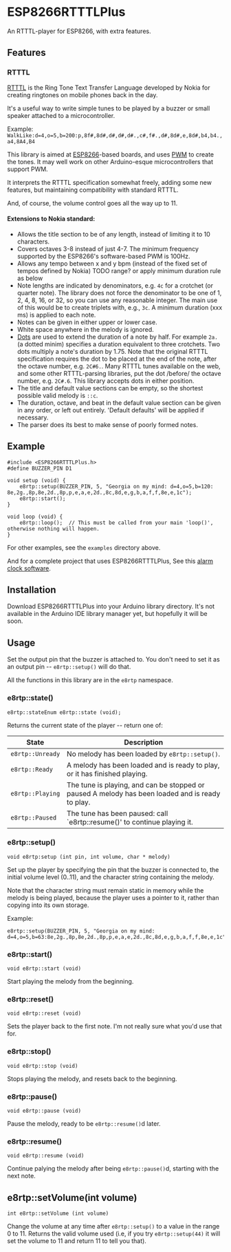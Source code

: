 # ESP8266RTTTLPlus
An RTTTL-player for ESP8266, with extra features.

## Features

### RTTTL

[RTTTL](https://en.wikipedia.org/wiki/Ring_Tone_Transfer_Language) is the Ring Tone Text Transfer Language developed by Nokia for creating ringtones on mobile phones back in the day.

It's a useful way to write simple tunes to be played by a buzzer or small speaker attached to a microcontroller.

Example: `WalkLike:d=4,o=5,b=200:p,8f#,8d#,d#,d#,d#.,c#,f#.,d#,8d#,e,8d#,b4,b4.,a4,8A4,B4`

This library is aimed at [ESP8266](https://en.wikipedia.org/wiki/ESP8266)-based boards, and uses [PWM](https://en.wikipedia.org/wiki/Pulse-width_modulation) to create the tones.
It may well work on other Arduino-esque microcontrollers that support PWM.

It interprets the RTTTL specification somewhat freely, adding some new features, but maintaining compatibility with standard RTTTL.

And, of course, the volume control goes all the way up to 11.

#### Extensions to Nokia standard:

* Allows the title section to be of any length, instead of limiting it to 10 characters.
* Covers octaves 3-8 instead of just 4-7.  The minimum frequency supported by the ESP8266's software-based PWM is 100Hz.
* Allows any tempo between x and y bpm (instead of the fixed set of tempos defined by Nokia)   TODO range? or apply minimum duration rule as below
* Note lengths are indicated by denominators, e.g. `4c` for a crotchet (or quarter note).  The library
does not force the denominator to be one of 1, 2, 4, 8, 16, or 32, so you can use any reasonable integer.  The main use of
this would be to create triplets with, e.g., `3c`.
A minimum duration (xxx ms) is applied to each note.
* Notes can be given in either upper or lower case.
* White space anywhere in the melody is ignored.
* [Dots](https://en.wikipedia.org/wiki/Dotted_note) are used to extend the duration of a note by half.  For example `2a.` (a dotted minim) specifies a duration 
equivalent to three crotchets.  Two dots multiply a note's duration by 1.75.  Note that the original RTTTL specification 
requires the dot to be placed at the end of the note, after the octave number, e.g. `2C#6.`.  Many RTTTL tunes available on the web, and
some other RTTTL-parsing libraries, put the dot /before/ the octave number, e.g. `2C#.6`.  This library accepts dots in either position.
* The title and default value sections can be empty, so the shortest possible valid melody is `::c`.
* The duration, octave, and beat in the default value section can be given in any order, or left out entirely.  'Default defaults' will be applied if necessary.
* The parser does its best to make sense of poorly formed notes.

## Example

```
#include <ESP8266RTTTLPlus.h>
#define BUZZER_PIN D1

void setup (void) {
    e8rtp::setup(BUZZER_PIN, 5, "Georgia on my mind: d=4,o=5,b=120: 8e,2g.,8p,8e,2d.,8p,p,e,a,e,2d.,8c,8d,e,g,b,a,f,f,8e,e,1c");
    e8rtp::start();
}

void loop (void) {
    e8rtp::loop();	// This must be called from your main 'loop()', otherwise nothing will happen.
}   
```

For other examples, see the `examples` directory above.

And for a complete project that uses ESP8266RTTTLPlus, See this [alarm clock software](https://github.com/StarsoftAnalysis/arduino-alarm-clock).

## Installation

Download ESP8266RTTTLPlus into your Arduino library directory.  It's not available in the Arduino IDE library manager yet, but hopefully it will be soon.

## Usage

Set the output pin that the buzzer is attached to.  You don't need to set it as an output pin -- `e8rtp::setup()` will do that.

All the functions in this library are in the `e8rtp` namespace.

### e8rtp::state()

`e8rtp::stateEnum e8rtp::state (void);`

Returns the current state of the player -- return one of:

| State | Description |
| ----- | ----------- |
| `e8rtp::Unready` | No melody has been loaded by `e8rtp::setup()`. |
| `e8rtp::Ready`   | A melody has been loaded and is ready to play, or it has finished playing. |
| `e8rtp::Playing` | The tune is playing, and can be stopped or paused A melody has been loaded and is ready to play. |
| `e8rtp::Paused`  | The tune has been paused: call `e8rtp::resume()' to continue playing it. |

### e8rtp::setup()

`void e8rtp:setup (int pin, int volume, char * melody)`

Set up the player by specifying the pin that the buzzer is connected to, the initial volume level (0..11), and the 
character string containing the melody.

Note that the character string must remain static in memory while the melody is being played, because
the player uses a pointer to it, rather than copying into its own storage.

Example:
```
e8rtp::setup(BUZZER_PIN, 5, "Georgia on my mind: d=4,o=5,b=63:8e,2g.,8p,8e,2d.,8p,p,e,a,e,2d.,8c,8d,e,g,b,a,f,f,8e,e,1c");
```

### e8rtp::start()

`void e8rtp::start (void)`

Start playing the melody from the beginning.

### e8rtp::reset() 

`void e8rtp::reset (void)`

Sets the player back to the first note.  I'm not really sure what you'd use that for.

### e8rtp::stop()

`void e8rtp::stop (void)`

Stops playing the melody, and resets back to the beginning.

### e8rtp::pause()

`void e8rtp::pause (void)`

Pause the melody, ready to be `e8rtp::resume()`d later.

### e8rtp::resume()

`void e8rtp::resume (void)`

Continue palying the melody after being `e8rtp::pause()`d, starting with the next note.

## e8rtp::setVolume(int volume) 

`int e8rtp::setVolume (int volume)`

Change the volume at any time after `e8rtp::setup()` to a value in the range 0 to 11.
Returns the valid volume used (i.e, if you try `e8rtp::setup(44)` it will set the volume to 11
and return 11 to tell you that).

